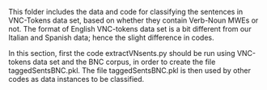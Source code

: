 This folder includes the data and code for classifying the sentences in VNC-Tokens data set, based on whether they contain Verb-Noun MWEs or not.
The format of English VNC-tokens data set is a bit different from our Italian and Spanish data; hence the slight difference in codes.

In this section, first the code extractVNsents.py should be run using VNC-tokens data set and the BNC corpus, in order to create the file taggedSentsBNC.pkl. The file taggedSentsBNC.pkl is then used by other codes as data instances to be classified.
